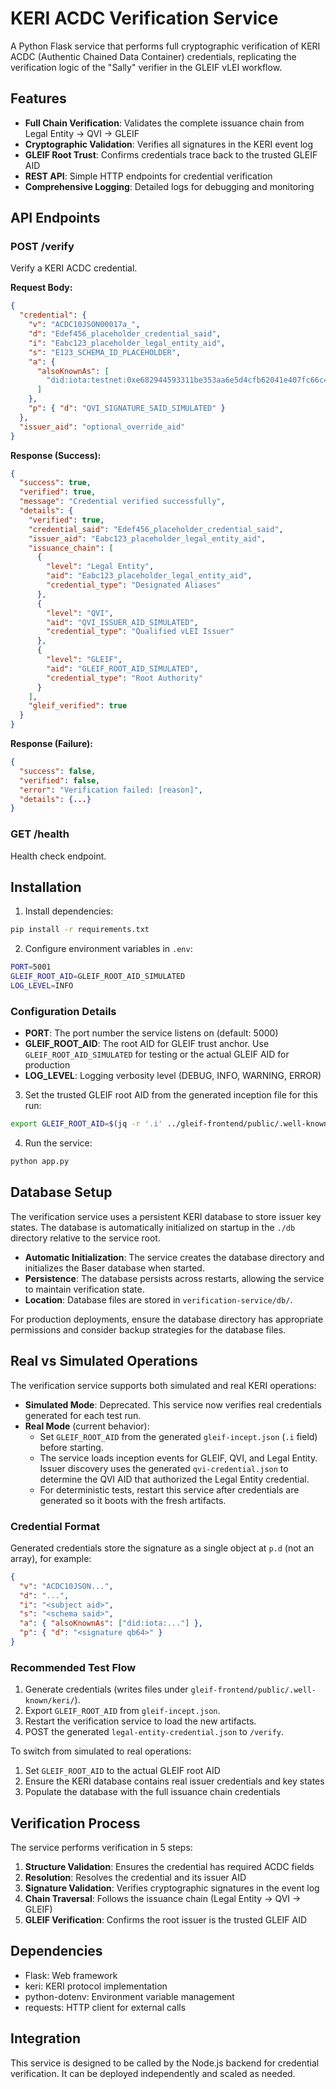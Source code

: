 # KERI ACDC Verification Service

A Python Flask service that performs full cryptographic verification of KERI ACDC (Authentic Chained Data Container) credentials, replicating the verification logic of the "Sally" verifier in the GLEIF vLEI workflow.

## Features

- **Full Chain Verification**: Validates the complete issuance chain from Legal Entity → QVI → GLEIF
- **Cryptographic Validation**: Verifies all signatures in the KERI event log
- **GLEIF Root Trust**: Confirms credentials trace back to the trusted GLEIF AID
- **REST API**: Simple HTTP endpoints for credential verification
- **Comprehensive Logging**: Detailed logs for debugging and monitoring

## API Endpoints

### POST /verify

Verify a KERI ACDC credential.

**Request Body:**

```json
{
  "credential": {
    "v": "ACDC10JSON00017a_",
    "d": "Edef456_placeholder_credential_said",
    "i": "Eabc123_placeholder_legal_entity_aid",
    "s": "E123_SCHEMA_ID_PLACEHOLDER",
    "a": {
      "alsoKnownAs": [
        "did:iota:testnet:0xe682944593311be353aa6e5d4cfb62041e407fc66c43586b31f87fe87be4309f"
      ]
    },
    "p": { "d": "QVI_SIGNATURE_SAID_SIMULATED" }
  },
  "issuer_aid": "optional_override_aid"
}
```

**Response (Success):**

```json
{
  "success": true,
  "verified": true,
  "message": "Credential verified successfully",
  "details": {
    "verified": true,
    "credential_said": "Edef456_placeholder_credential_said",
    "issuer_aid": "Eabc123_placeholder_legal_entity_aid",
    "issuance_chain": [
      {
        "level": "Legal Entity",
        "aid": "Eabc123_placeholder_legal_entity_aid",
        "credential_type": "Designated Aliases"
      },
      {
        "level": "QVI",
        "aid": "QVI_ISSUER_AID_SIMULATED",
        "credential_type": "Qualified vLEI Issuer"
      },
      {
        "level": "GLEIF",
        "aid": "GLEIF_ROOT_AID_SIMULATED",
        "credential_type": "Root Authority"
      }
    ],
    "gleif_verified": true
  }
}
```

**Response (Failure):**

```json
{
  "success": false,
  "verified": false,
  "error": "Verification failed: [reason]",
  "details": {...}
}
```

### GET /health

Health check endpoint.

## Installation

1. Install dependencies:

```bash
pip install -r requirements.txt
```

2. Configure environment variables in `.env`:

```bash
PORT=5001
GLEIF_ROOT_AID=GLEIF_ROOT_AID_SIMULATED
LOG_LEVEL=INFO
```

### Configuration Details

- **PORT**: The port number the service listens on (default: 5000)
- **GLEIF_ROOT_AID**: The root AID for GLEIF trust anchor. Use `GLEIF_ROOT_AID_SIMULATED` for testing or the actual GLEIF AID for production
- **LOG_LEVEL**: Logging verbosity level (DEBUG, INFO, WARNING, ERROR)

3. Set the trusted GLEIF root AID from the generated inception file for this run:

```bash
export GLEIF_ROOT_AID=$(jq -r '.i' ../gleif-frontend/public/.well-known/keri/gleif-incept.json)
```

4. Run the service:

```bash
python app.py
```

## Database Setup

The verification service uses a persistent KERI database to store issuer key states. The database is automatically initialized on startup in the `./db` directory relative to the service root.

- **Automatic Initialization**: The service creates the database directory and initializes the Baser database when started.
- **Persistence**: The database persists across restarts, allowing the service to maintain verification state.
- **Location**: Database files are stored in `verification-service/db/`.

For production deployments, ensure the database directory has appropriate permissions and consider backup strategies for the database files.

## Real vs Simulated Operations

The verification service supports both simulated and real KERI operations:

- **Simulated Mode**: Deprecated. This service now verifies real credentials generated for each test run.
- **Real Mode** (current behavior):
  - Set `GLEIF_ROOT_AID` from the generated `gleif-incept.json` (`.i` field) before starting.
  - The service loads inception events for GLEIF, QVI, and Legal Entity. Issuer discovery uses the generated `qvi-credential.json` to determine the QVI AID that authorized the Legal Entity credential.
  - For deterministic tests, restart this service after credentials are generated so it boots with the fresh artifacts.

### Credential Format

Generated credentials store the signature as a single object at `p.d` (not an array), for example:

```json
{
  "v": "ACDC10JSON...",
  "d": "...",
  "i": "<subject aid>",
  "s": "<schema said>",
  "a": { "alsoKnownAs": ["did:iota:..."] },
  "p": { "d": "<signature qb64>" }
}
```

### Recommended Test Flow

1. Generate credentials (writes files under `gleif-frontend/public/.well-known/keri/`).
2. Export `GLEIF_ROOT_AID` from `gleif-incept.json`.
3. Restart the verification service to load the new artifacts.
4. POST the generated `legal-entity-credential.json` to `/verify`.

To switch from simulated to real operations:

1. Set `GLEIF_ROOT_AID` to the actual GLEIF root AID
2. Ensure the KERI database contains real issuer credentials and key states
3. Populate the database with the full issuance chain credentials

## Verification Process

The service performs verification in 5 steps:

1. **Structure Validation**: Ensures the credential has required ACDC fields
2. **Resolution**: Resolves the credential and its issuer AID
3. **Signature Validation**: Verifies cryptographic signatures in the event log
4. **Chain Traversal**: Follows the issuance chain (Legal Entity → QVI → GLEIF)
5. **GLEIF Verification**: Confirms the root issuer is the trusted GLEIF AID

## Dependencies

- Flask: Web framework
- keri: KERI protocol implementation
- python-dotenv: Environment variable management
- requests: HTTP client for external calls

## Integration

This service is designed to be called by the Node.js backend for credential verification. It can be deployed independently and scaled as needed.
